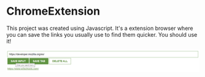 # ChromeExtension
This project was created using Javascript.
It's a extension browser where you can save the links you usually use to find them quicker.
You should use it!

<img src="/Screenshot 2022-01-20 170702-chromeExtension.png">


